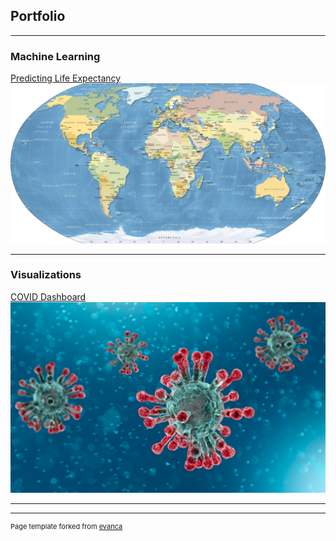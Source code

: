 ## Portfolio

---

### Machine Learning

[Predicting Life Expectancy](/life_expectancy.md)
<img src="images/world.jpg?raw=true"/>

---

### Visualizations

[COVID Dashboard](/covid.md)
<img src="images/covid.png?raw=true"/>

---




---
<p style="font-size:11px">Page template forked from <a href="https://github.com/evanca/quick-portfolio">evanca</a></p>
<!-- Remove above link if you don't want to attibute -->
